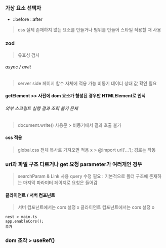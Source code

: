 ### 가상 요소 선택자
  * ::before ::after
  > css 실제 존재하지 않는 요소를 만들거나 범위를 만들어 스타일 적용할 때 사용

### zod 
  > 유효성 검사 


###### async / awit
  > server side 페이지 함수 자체에 적용 가능
  > 비동기 데이터 상태 값 확인 필요

  #### getElement >> 사전에 dom 요소가 형성된 경우만 HTMLElement로 인식 

###### 외부 스크립트 실행 결과 조회 불가 문제
  > document.write() 사용문 > 비동기에서 결과 호출 불가

#### css 적용
  > global.css 전체 복사로 가져오면 적용 x 
    > @import url('...'); 경로는 작동


### url과 파일 구조 다르거나 get 요청 parameter가 여러개인 경우
  > searchParam & Link 사용 query 수정 필요
   : 기본적으로 폴더 구조에 존재하는 마지막 파라미터 페이지로 요청은 들어감



#### 클라이언트 / 서버 컴포넌트
  > 서버 컴포넌트에서는 cors 설정 x
  > 클라이언트 컴포넌트에서는 cors 설정 o
  ```
  nest > main.ts 
  app.enableCors();
  추가
  ```

### dom 조작 > useRef()